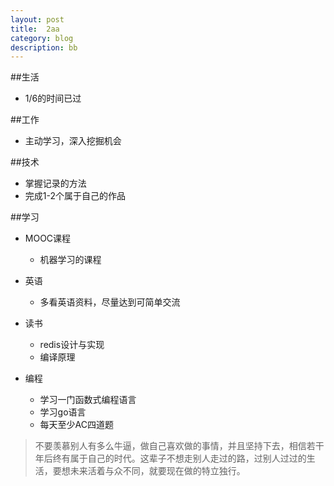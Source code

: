 ```yaml
---
layout: post
title:  2aa
category: blog
description: bb
---
```



##生活
 + 1/6的时间已过

 
##工作
 + 主动学习，深入挖掘机会

##技术
 + 掌握记录的方法
 + 完成1-2个属于自己的作品

##学习
 + MOOC课程
     - 机器学习的课程
   
 + 英语
     - 多看英语资料，尽量达到可简单交流
 
 + 读书
     - redis设计与实现
     - 编译原理
  
 + 编程
     - 学习一门函数式编程语言
     - 学习go语言
     - 每天至少AC四道题

> 不要羡慕别人有多么牛逼，做自己喜欢做的事情，并且坚持下去，相信若干年后终有属于自己的时代。这辈子不想走别人走过的路，过别人过过的生活，要想未来活着与众不同，就要现在做的特立独行。










